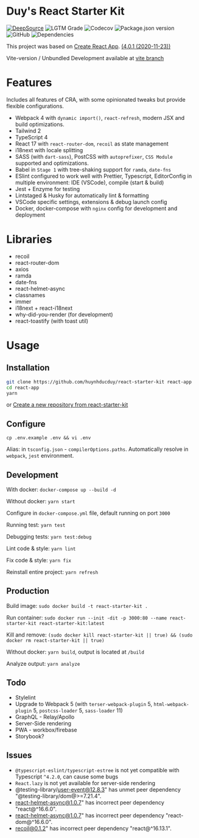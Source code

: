 # Duy's React Starter Kit

[![DeepSource](https://deepsource.io/gh/huynhducduy/react-starter-kit.svg/?label=resolved+issues)](https://deepsource.io/gh/huynhducduy/react-starter-kit/?ref=repository-badge)
![LGTM Grade](https://img.shields.io/lgtm/grade/javascript/github/huynhducduy/react-starter-kit?logo=lgtm)
![Codecov](https://img.shields.io/codecov/c/github/huynhducduy/react-starter-kit?logo=codecov&token=VLMIXK11LQ)
![Package.json version](https://img.shields.io/github/package-json/v/huynhducduy/react-starter-kit)
![GitHub](https://img.shields.io/github/license/huynhducduy/react-starter-kit)
![Dependencies](https://david-dm.org/huynhducduy/react-starter-kit.svg)

This project was based on [Create React App](https://github.com/facebook/create-react-app). [(4.0.1 (2020-11-23))](https://github.com/facebook/create-react-app/blob/master/CHANGELOG.md)

Vite-version / Unbundled Development available at [vite branch](https://github.com/huynhducduy/react-starter-kit/tree/vite)

# Features

Includes all features of CRA, with some opinionated tweaks but provide flexible configurations.

- Webpack 4 with `dynamic import()`, `react-refresh`, modern JSX and build optimizations.
- Tailwind 2
- TypeScript 4
- React 17 with `react-router-dom`, `recoil` as state management
- i18next with locale splitting
- SASS (with `dart-sass`), PostCSS with `autoprefixer`, `CSS Module` supported and optimizations.
- Babel in `Stage 1` with tree-shaking support for `ramda`, `date-fns`
- ESlint configured to work well with Prettier, Typescript, EditorConfig in multiple environment: IDE (VSCode), compile (start & build)
- Jest + Enzyme for testing
- Lintstaged & Husky for automatically lint & formatting
- VSCode specific settings, extensions & debug launch config
- Docker, docker-compose with `nginx` config for development and deployment

# Libraries

- recoil
- react-router-dom
- axios
- ramda
- date-fns
- react-helmet-async
- classnames
- immer
- i18next + react-i18next
- why-did-you-render (for development)
- react-toastify (with toast util)

# Usage

## Installation

```sh
git clone https://github.com/huynhducduy/react-starter-kit react-app
cd react-app
yarn
```

or [Create a new repository from react-starter-kit](https://github.com/huynhducduy/react-starter-kit/generate)

## Configure

`cp .env.example .env && vi .env`

Alias: in `tsconfig.json` - `compilerOptions.paths`. Automatically resolve in `webpack`, `jest` environment.

## Development

With docker: `docker-compose up --build -d`

Without docker: `yarn start`

Configure in `docker-compose.yml` file, default running on port `3000`

Running test: `yarn test`

Debugging tests: `yarn test:debug`

Lint code & style: `yarn lint`

Fix code & style: `yarn fix`

Reinstall entire project: `yarn refresh`

## Production

Build image: `sudo docker build -t react-starter-kit .`

Run container: `sudo docker run --init -dit -p 3000:80 --name react-starter-kit react-starter-kit:latest`

Kill and remove: `(sudo docker kill react-starter-kit || true) && (sudo docker rm react-starter-kit || true)`

Without docker: `yarn build`, output is located at `/build`

Analyze output: `yarn analyze`

## Todo

- Stylelint
- Upgrade to Webpack 5 (with `terser-webpack-plugin` 5, `html-webpack-plugin` 5, `postcss-loader` 5, `sass-loader` 11)
- GraphQL - Relay/Apollo
- Server-Side rendering
- PWA - workbox/firebase
- Storybook?

## Issues

- `@typescript-eslint/typescript-estree` is not yet compatible with Typescript `^4.2.0`, can cause some bugs
- `React.lazy` is not yet available for server-side rendering
- @testing-library/user-event@12.8.3" has unmet peer dependency "@testing-library/dom@>=7.21.4".
- react-helmet-async@1.0.7" has incorrect peer dependency "react@^16.6.0".
- react-helmet-async@1.0.7" has incorrect peer dependency "react-dom@^16.6.0".
- recoil@0.1.2" has incorrect peer dependency "react@^16.13.1".
